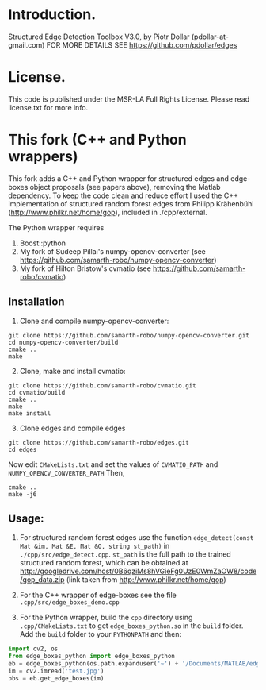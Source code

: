 # Introduction.
Structured Edge Detection Toolbox V3.0, by Piotr Dollar (pdollar-at-gmail.com)
FOR MORE DETAILS SEE https://github.com/pdollar/edges

# License.

This code is published under the MSR-LA Full Rights License.
Please read license.txt for more info.

# This fork (C++ and Python wrappers)

This fork adds a C++ and Python wrapper for structured edges and edge-boxes object proposals (see papers above), removing the Matlab dependency. To keep the code clean and reduce effort I used the C++ implementation of structured random forest edges from Philipp Krähenbühl (http://www.philkr.net/home/gop), included in ./cpp/external.

The Python wrapper requires
1. Boost::python
2. My fork of Sudeep Pillai's numpy-opencv-converter (see https://github.com/samarth-robo/numpy-opencv-converter)
3. My fork of Hilton Bristow's cvmatio (see https://github.com/samarth-robo/cvmatio)

## Installation
1. Clone and compile numpy-opencv-converter:
```
git clone https://github.com/samarth-robo/numpy-opencv-converter.git
cd numpy-opencv-converter/build
cmake ..
make
```
2. Clone, make and install cvmatio:
```
git clone https://github.com/samarth-robo/cvmatio.git
cd cvmatio/build
cmake ..
make
make install
```
3. Clone edges and compile edges
```
git clone https://github.com/samarth-robo/edges.git
cd edges
```
Now edit `CMakeLists.txt` and set the values of `CVMATIO_PATH` and `NUMPY_OPENCV_CONVERTER_PATH`
Then,
```
cmake ..
make -j6
```

## Usage:
1. For structured random forest edges use the function `edge_detect(const Mat &im, Mat &E, Mat &O, string st_path)` in `./cpp/src/edge_detect.cpp`. `st_path` is the full path to the trained structured random forest, which can be obtained at http://googledrive.com/host/0B6qziMs8hVGieFg0UzE0WmZaOW8/code/gop_data.zip (link taken from http://www.philkr.net/home/gop)

2. For the C++ wrapper of edge-boxes see the file `.cpp/src/edge_boxes_demo.cpp`

3. For the Python wrapper, build the `cpp` directory using `.cpp/CMakeLists.txt` to get `edge_boxes_python.so` in the `build` folder. Add the `build` folder to your `PYTHONPATH` and then:
```python
import cv2, os
from edge_boxes_python import edge_boxes_python
eb = edge_boxes_python(os.path.expanduser('~') + '/Documents/MATLAB/edges/cpp/external/gop_1.3/data/sf.dat') # string is path to the trained structured random forest, see 1.
im = cv2.imread('test.jpg')
bbs = eb.get_edge_boxes(im)
```
